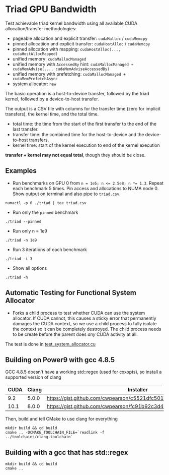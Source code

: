 # Triad GPU Bandwidth

Test achievable triad kernel bandwidth using all available CUDA allocation/transfer methodologies:
* pageable allocation and explicit transfer: `cudaMalloc` / `cudaMemcpy`
* pinned allocatiion and explicit transfer: `cudaHostAlloc` / `cudaMemcpy`
* pinned allocation with mapping: `cudaHostAlloc(..., cudaHostAllocMapped)`
* unified memory: `cudaMallocManaged`
* unified memory with `AccessedBy` hint: `cudaMallocManaged + cudaMemAdvise(..., cudaMemAdviseAccessedBy)`
* unified memory with prefetching: `cudaMallocManaged + cudaMemPrefetchAsync`
* system allocator: `new`

The basic operation is a host-to-device transfer, followed by the triad kernel, followed by a device-to-host transfer.

The output is a CSV file with columns for the transfer time (zero for implicit transfers), the kernel time, and the total time. 

* total time: the time from the start of the first transfer to the end of the last transfer.
* transfer time: the combined time for the host-to-device and the device-to-host transfers.
* kernel time: start of the kernel execution to end of the kernel execution

**transfer + kernel may not equal total**, though they should be close.

## Examples

* Run benchmarks on GPU 0 from `n = 1e5; n <= 2.5e8; n *= 1.3`.
Repeat each benchmark 5 times.
Pin access and allocations to NUMA node 0.
Show output on terminal and also pipe to `triad.csv`.

`numactl -p 0 ./triad | tee triad.csv`

* Run only the `pinned` benchmark

`./triad --pinned`

* Run only n = 1e9

`./triad -n 1e9`

* Run 3 iterations of each benchmark

`./triad -i 3`

* Show all options

`./triad -h`

## Automatic Testing for Functional System Allocator
* Forks a child process to test whether CUDA can use the system allocator.
If CUDA cannot, this causes a sticky error that permanently damages the CUDA context, so we use a child process to fully isolate the context so it can be completely destroyed.
The child process needs to be create before the parent does *any* CUDA activity at all.

The test is done in [test_system_allocator.cu](test_system_allocator.cu)

## Building on Power9 with gcc 4.8.5

GCC 4.8.5 doesn't have a working std::regex (used for cxxopts), so install a supported version of clang

|CUDA | Clang | Installer |
|-|-|-|
| 9.2  | 5.0.0 | https://gist.github.com/cwpearson/c5521dfc50175b1d977643b2fc5a2bb1 |
| 10.1 | 8.0.0 | https://gist.github.com/cwpearson/fc91b92c3d49d75a1b3a559aacb1d38e |

Then, build and tell CMake to use clang for everything

```
mkdir build && cd build
cmake .. -DCMAKE_TOOLCHAIN_FILE=`readlink -f ../toolchains/clang.toolchain`
```

## Building with a gcc that has std::regex

```
mkdir build && cd build
cmake ..
```
